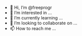 - 👋 Hi, I’m @freeprogr
- 👀 I’m interested in ...
- 🌱 I’m currently learning ...
- 💞️ I’m looking to collaborate on ...
- 📫 How to reach me ...

<!---
freeprogr/freeprogr is a ✨ special ✨ repository because its `README.md` (this file) appears on your GitHub profile.
You can click the Preview link to take a look at your changes.
--->
